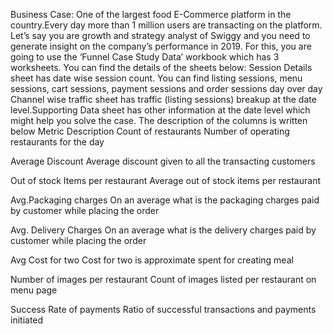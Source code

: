 Business Case: One of the largest food E-Commerce platform in the country.Every day more than 1 million users are transacting on the platform. Let’s say you are growth and strategy analyst of Swiggy and you need to generate insight on the company’s performance in 2019. For this, you are going to use the ‘Funnel Case Study Data’ workbook which has 3 worksheets. You can find the details of the sheets below: Session Details sheet has date wise session count. You can find listing sessions, menu sessions, cart sessions, payment sessions and order sessions day over day Channel wise traffic sheet has traffic (listing sessions) breakup at the date level.Supporting Data sheet has other information at the date level which might help you solve the case. The description of the columns is written below Metric Description Count of restaurants Number of operating restaurants for the day

Average Discount Average discount given to all the transacting customers

Out of stock Items per restaurant Average out of stock items per restaurant

Avg.Packaging charges On an average what is the packaging charges paid by customer while placing the order

Avg. Delivery Charges On an average what is the delivery charges paid by customer while placing the order

Avg Cost for two Cost for two is approximate spent for creating meal

Number of images per restaurant Count of images listed per restaurant on menu page

Success Rate of payments Ratio of successful transactions and payments initiated
